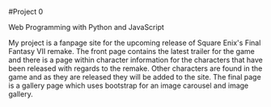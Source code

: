 #Project 0

Web Programming with Python and JavaScript

My project is a fanpage site for the upcoming release of Square Enix's Final Fantasy VII remake. The front page contains the latest trailer for the game and there is a page within character information for the characters that have been released with regards to the remake. Other characters are found in the game and as they are released they will be added to the site. The final page is a gallery page which uses bootstrap for an image carousel and image gallery.
